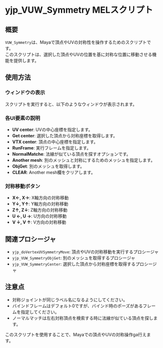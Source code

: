 # yjp_VUW_Symmetry MELスクリプト

## 概要

`VUW_Symmetry`は、Mayaで頂点やUVの対称性を操作するためのスクリプトです。  
このスクリプトは、選択した頂点やUVの位置を基に対称な位置に移動させる機能を提供します。

## 使用方法

### ウィンドウの表示

スクリプトを実行すると、以下のようなウィンドウが表示されます。

### 各UI要素の説明

- **UV center**: UVの中心座標を指定します。
- **Get center**: 選択した頂点から対称座標を取得します。
- **VTX center**: 頂点の中心座標を指定します。
- **RunFrame**: 実行フレームを指定します。
- **NormalMatche**: 法線が似ている頂点を探すオプションです。
- **Another mesh**: 別のメッシュと対称にするためのメッシュを指定します。
- **ObjGet**: 別のメッシュを取得します。
- **CLEAR**: Another mesh欄をクリアします。

### 対称移動ボタン

- **X←, X→**: X軸方向の対称移動
- **Y↓, Y↑**: Y軸方向の対称移動
- **Z↑, Z↓**: Z軸方向の対称移動
- **U ←, U →**: U方向の対称移動
- **V ↓, V ↑**: V方向の対称移動

## 関連プロシージャ

- `yjp_doVertexUVSymmetryMove`: 頂点やUVの対称移動を実行するプロシージャ
- `yjp_VUW_SymmetryObjGet`: 別のメッシュを取得するプロシージャ
- `yjp_VUW_SymmetryCenter`: 選択した頂点から対称座標を取得するプロシージャ

## 注意点

- 対称ジョイントが同じラベル名になるようにしてください。
- バインドフレームはデフォルト0ですが、バインド時のポーズがあるフレームを指定してください。
- ノーマルマッチは左右対称頂点を検索する時に法線が似ている頂点を探します。

このスクリプトを使用することで、Mayaでの頂点やUVの対称操作ga行えます。

